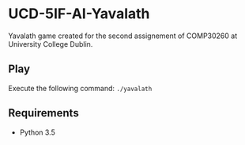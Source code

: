 # UCD-5IF-AI-Yavalath

Yavalath game created for the second assignement of COMP30260 at University College Dublin.

## Play

Execute the following command: `./yavalath`

## Requirements

 + Python 3.5
